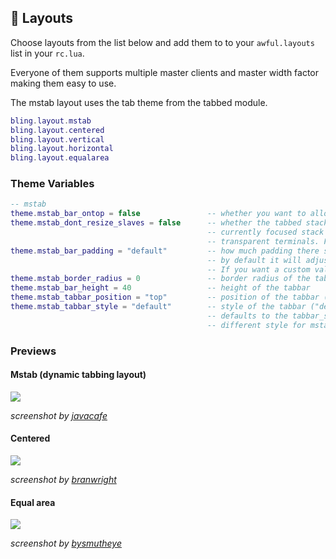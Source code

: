 ## 📎 Layouts <!-- {docsify-ignore} -->

Choose layouts from the list below and add them to to your `awful.layouts` list in your `rc.lua`.

Everyone of them supports multiple master clients and master width factor making them easy to use.

The mstab layout uses the tab theme from the tabbed module.

```Lua
bling.layout.mstab
bling.layout.centered
bling.layout.vertical
bling.layout.horizontal
bling.layout.equalarea
```

### Theme Variables
```lua
-- mstab
theme.mstab_bar_ontop = false               -- whether you want to allow the bar to be ontop of clients
theme.mstab_dont_resize_slaves = false      -- whether the tabbed stack windows should be smaller than the
                                            -- currently focused stack window (set it to true if you use
                                            -- transparent terminals. False if you use shadows on solid ones
theme.mstab_bar_padding = "default"         -- how much padding there should be between clients and your tabbar
                                            -- by default it will adjust based on your useless gaps.
                                            -- If you want a custom value. Set it to the number of pixels (int)
theme.mstab_border_radius = 0               -- border radius of the tabbar
theme.mstab_bar_height = 40                 -- height of the tabbar
theme.mstab_tabbar_position = "top"         -- position of the tabbar (mstab currently does not support left,right)
theme.mstab_tabbar_style = "default"        -- style of the tabbar ("default", "boxes" or "modern")
                                            -- defaults to the tabbar_style so only change if you want a
                                            -- different style for mstab and tabbed
```

### Previews

#### Mstab (dynamic tabbing layout)
![](https://imgur.com/HZRgApE.png)

*screenshot by [javacafe](https://github.com/JavaCafe01)*

#### Centered
![](https://media.discordapp.net/attachments/769673106842845194/780095998239834142/unknown.png)

*screenshot by [branwright](https://github.com/branwright1)*

#### Equal area
![](https://imgur.com/JCFFywv.png)

*screenshot by [bysmutheye](https://github.com/bysmutheye)*
